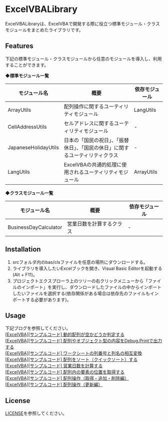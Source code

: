 # ExcelVBALibrary
ExcelVBALibraryは、ExcelVBAで開発する際に役立つ標準モジュール・クラスモジュールをまとめたライブラリです。

## Features

下記の標準モジュール・クラスモジュールから任意のモジュールを導入し、利用することができます。

◆**標準モジュール一覧**

| モジュール名         | 概要                                                         | 依存モジュール |
| -------------------- | ------------------------------------------------------------ | -------------- |
| ArrayUtils           | 配列操作に関するユーティリティモジュール                     | LangUtils      |
| CellAddressUtils     | セルアドレスに関するユーティリティモジュール                 | -              |
| JapaneseHolidayUtils | 日本の「国民の祝日」、「振替休日」、「国民の休日」に関するユーティリティクラス | -              |
| LangUtils            | ExcelVBAの共通的処理に使用されるユーティリティモジュール     | ArrayUtils     |

◆**クラスモジュール一覧**

| モジュール名          | 概要                     | 依存モジュール |
| --------------------- | ------------------------ | -------------- |
| BusinessDayCalculator | 営業日数を計算するクラス | -              |

## Installation

1. srcフォルダ内のbas/clsファイルを任意の場所にダウンロードする。
2. ライブラリを導入したいExcelブックを開き、Visual Basic Editorを起動する(Alt + F11)。
3. プロジェクトエクスプローラ上のツリーの右クリックメニューから「ファイルのインポート」を実行し、ダウンロードしたファイルの中からインポートしたいファイルを選択する(依存関係がある場合は依存先のファイルもインポートする必要があります)。

## Usage
下記ブログを参照してください。<br>
[[ExcelVBA\][サンプルコード] 動的配列が空かどうか判定する](http://javasampleokiba.blog.fc2.com/blog-entry-6.html)<br>
[[ExcelVBA\][サンプルコード] 配列やオブジェクト型の内容をDebug.Printで出力する](http://javasampleokiba.blog.fc2.com/blog-entry-9.html)<br>
[[ExcelVBA\][サンプルコード] ワークシートの列番号と列名の相互変換](http://javasampleokiba.blog.fc2.com/blog-entry-10.html)<br>
[[ExcelVBA\][サンプルコード] 配列をソート（クイックソート）する](http://javasampleokiba.blog.fc2.com/blog-entry-18.html)<br>
[[ExcelVBA\][サンプルコード] 営業日数を計算する](http://javasampleokiba.blog.fc2.com/blog-entry-22.html)<br>
[[ExcelVBA\][サンプルコード] 配列内の要素の位置を取得する](http://javasampleokiba.blog.fc2.com/blog-entry-47.html)<br>
[[ExcelVBA\][サンプルコード] 配列操作（取得・追加・削除編）](http://javasampleokiba.blog.fc2.com/blog-entry-48.html)<br>
[[ExcelVBA\][サンプルコード] 配列操作（更新編）](http://javasampleokiba.blog.fc2.com/blog-entry-49.html)

## License
[LICENSE](https://github.com/javasampleokiba/ExcelVBALibrary/blob/main/LICENSE)を参照してください。
